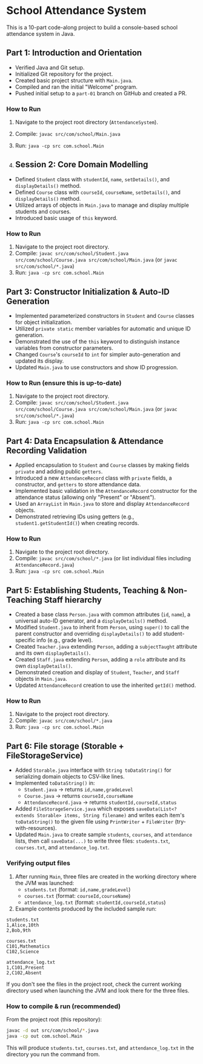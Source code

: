 # School Attendance System
This is a 10-part code-along project to build a console-based school attendance system in Java.

## Part 1: Introduction and Orientation
- Verified Java and Git setup.
- Initialized Git repository for the project.
- Created basic project structure with `Main.java`.
- Compiled and ran the initial "Welcome" program.
- Pushed initial setup to a `part-01` branch on GitHub and created a PR.

### How to Run
1. Navigate to the project root directory (`AttendanceSystem`).
2. Compile: `javac src/com/school/Main.java`
3. Run: `java -cp src com.school.Main`

4. ## Session 2: Core Domain Modelling
- Defined `Student` class with `studentId`, `name`, `setDetails()`, and `displayDetails()` method.
- Defined `Course` class with `courseId`, `courseName`, `setDetails()`, and `displayDetails()` method.
- Utilized arrays of objects in `Main.java` to manage and display multiple students and courses.
- Introduced basic usage of `this` keyword.

### How to Run
1. Navigate to the project root directory.
2. Compile: `javac src/com/school/Student.java src/com/school/Course.java src/com/school/Main.java` (or `javac src/com/school/*.java`)
3. Run: `java -cp src com.school.Main`

## Part 3: Constructor Initialization & Auto-ID Generation
- Implemented parameterized constructors in `Student` and `Course` classes for object initialization.
- Utilized `private static` member variables for automatic and unique ID generation.
- Demonstrated the use of the `this` keyword to distinguish instance variables from constructor parameters.
- Changed `Course`'s `courseId` to `int` for simpler auto-generation and updated its display.
- Updated `Main.java` to use constructors and show ID progression.

### How to Run (ensure this is up-to-date)
1. Navigate to the project root directory.
2. Compile: `javac src/com/school/Student.java src/com/school/Course.java src/com/school/Main.java` (or `javac src/com/school/*.java`)
3. Run: `java -cp src com.school.Main`

## Part 4: Data Encapsulation & Attendance Recording Validation
- Applied encapsulation to `Student` and `Course` classes by making fields `private` and adding public `getters`.
- Introduced a new `AttendanceRecord` class with `private` fields, a constructor, and `getters` to store attendance data.
- Implemented basic validation in the `AttendanceRecord` constructor for the attendance status (allowing only "Present" or "Absent").
- Used an `ArrayList` in `Main.java` to store and display `AttendanceRecord` objects.
- Demonstrated retrieving IDs using getters (e.g., `student1.getStudentId()`) when creating records.

### How to Run
1. Navigate to the project root directory.
2. Compile: `javac src/com/school/*.java` (or list individual files including `AttendanceRecord.java`)
3. Run: `java -cp src com.school.Main`

## Part 5: Establishing Students, Teaching & Non-Teaching Staff hierarchy
- Created a base class `Person.java` with common attributes (`id`, `name`), a universal auto-ID generator, and a `displayDetails()` method.
- Modified `Student.java` to inherit from `Person`, using `super()` to call the parent constructor and overriding `displayDetails()` to add student-specific info (e.g., grade level).
- Created `Teacher.java` extending `Person`, adding a `subjectTaught` attribute and its own `displayDetails()`.
- Created `Staff.java` extending `Person`, adding a `role` attribute and its own `displayDetails()`.
- Demonstrated creation and display of `Student`, `Teacher`, and `Staff` objects in `Main.java`.
- Updated `AttendanceRecord` creation to use the inherited `getId()` method.

### How to Run
1. Navigate to the project root directory.
2. Compile: `javac src/com/school/*.java`
3. Run: `java -cp src com.school.Main`

## Part 6: File storage (Storable + FileStorageService)

- Added `Storable.java` interface with `String toDataString()` for serializing domain objects to CSV-like lines.
- Implemented `toDataString()` in:
	- `Student.java` -> returns `id,name,gradeLevel`
	- `Course.java` -> returns `courseId,courseName`
	- `AttendanceRecord.java` -> returns `studentId,courseId,status`
- Added `FileStorageService.java` which exposes `saveData(List<? extends Storable> items, String filename)` and writes each item's `toDataString()` to the given file using `PrintWriter` + `FileWriter` (try-with-resources).
- Updated `Main.java` to create sample `students`, `courses`, and `attendance` lists, then call `saveData(...)` to write three files: `students.txt`, `courses.txt`, and `attendance_log.txt`.

### Verifying output files

1. After running `Main`, three files are created in the working directory where the JVM was launched:
	 - `students.txt` (format: `id,name,gradeLevel`)
	 - `courses.txt` (format: `courseId,courseName`)
	 - `attendance_log.txt` (format: `studentId,courseId,status`)
2. Example contents produced by the included sample run:

```
students.txt
1,Alice,10th
2,Bob,9th

courses.txt
C101,Mathematics
C102,Science

attendance_log.txt
1,C101,Present
2,C102,Absent
```

If you don't see the files in the project root, check the current working directory used when launching the JVM and look there for the three files.

### How to compile & run (recommended)

From the project root (this repository):

```bash
javac -d out src/com/school/*.java
java -cp out com.school.Main
```

This will produce `students.txt`, `courses.txt`, and `attendance_log.txt` in the directory you run the command from.
